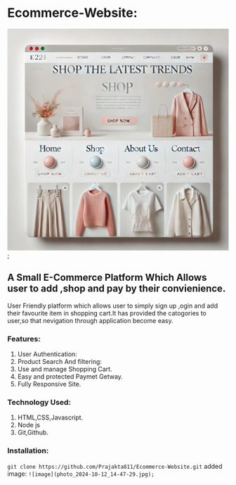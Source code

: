 # Ecommerce-Website:
![image](photo_2024-10-12_14-47-29.jpg);
## A Small E-Commerce Platform Which Allows user to add ,shop and pay by their convienience.
User Friendly platform which allows user to simply sign up ,ogin and add their favourite item in shopping cart.It has provided the catogories to user,so that nevigation through application become easy.
### Features:
1) User Authentication:
2) Product Search And filtering:
3) Use and manage Shopping Cart.
4) Easy and protected Paymet Getway.
5) Fully Responsive Site.
### Technology Used:
1) HTML,CSS,Javascript.
2) Node js
3) Git,Github.
### Installation:
`git clone https://github.com/Prajakta811/Ecommerce-Website.git`
added image:
`![image](photo_2024-10-12_14-47-29.jpg);`


